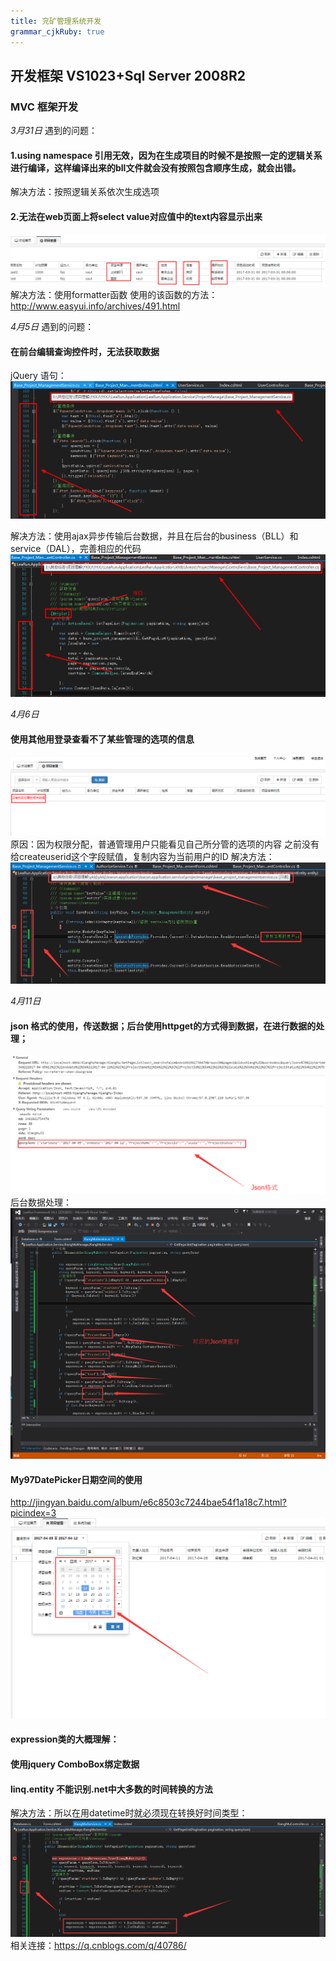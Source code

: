 ```yaml
---
title: 兖矿管理系统开发
grammar_cjkRuby: true
---
```

## 开发框架 VS1023+Sql Server 2008R2
### MVC 框架开发

*3月31日*
遇到的问题：
#### 1.using namespace 引用无效，因为在生成项目的时候不是按照一定的逻辑关系进行编译，这样编译出来的bll文件就会没有按照包含顺序生成，就会出错。
解决方法：按照逻辑关系依次生成选项

#### 2.无法在web页面上将select value对应值中的text内容显示出来
![enter description here][1]
解决方法：使用formatter函数 
使用的该函数的方法：<http://www.easyui.info/archives/491.html>

*4月5日*
遇到的问题：
#### 在前台编辑查询控件时，无法获取数据
jQuery 语句：
![enter description here][2]

解决方法：使用ajax异步传输后台数据，并且在后台的business（BLL）和service（DAL），完善相应的代码
![enter description here][3]

*4月6日*
#### 使用其他用登录查看不了某些管理的选项的信息
![enter description here][4]
原因：因为权限分配，普通管理用户只能看见自己所分管的选项的内容
之前没有给createuserid这个字段赋值，复制内容为当前用户的ID
解决方法：
![enter description here][5]

*4月11日*
#### json 格式的使用，传送数据；后台使用httpget的方式得到数据，在进行数据的处理；
![enter description here][6]
后台数据处理：
![enter description here][7]
		
#### My97DatePicker日期空间的使用
http://jingyan.baidu.com/album/e6c8503c7244bae54f1a18c7.html?picindex=3
![enter description here][8]

#### expression类的大概理解：


#### 使用jquery ComboBox绑定数据

#### linq.entity 不能识别.net中大多数的时间转换的方法
解决方法：所以在用datetime时就必须现在转换好时间类型：
![enter description here][9]
相关连接：https://q.cnblogs.com/q/40786/


  [1]: ./images/1490968550488.jpg "1490968550488.jpg"
  [2]: ./images/1491379279892.jpg "1491379279892.jpg"
  [3]: ./images/1491379490047.jpg "1491379490047.jpg"
  [4]: ./images/1491452433367.jpg "1491452433367.jpg"
  [5]: ./images/1491452621431.jpg "1491452621431.jpg"
  [6]: ./images/1491961766679.jpg "1491961766679.jpg"
  [7]: ./images/1491961855581.jpg "1491961855581.jpg"
  [8]: ./images/1491961911057.jpg "1491961911057.jpg"
  [9]: ./images/1491966451521.jpg "1491966451521.jpg"